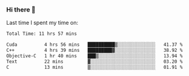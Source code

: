 ### Hi there 👋

<!--
**Grav1tum/Grav1tum** is a ✨ _special_ ✨ repository because its `README.md` (this file) appears on your GitHub profile.

Here are some ideas to get you started:

- 🔭 I’m currently working on ...
- 🌱 I’m currently learning ...
- 👯 I’m looking to collaborate on ...
- 🤔 I’m looking for help with ...
- 💬 Ask me about ...
- 📫 How to reach me: ...
- 😄 Pronouns: ...
- ⚡ Fun fact: ...
-->
Last time I spent my time on:
<!--START_SECTION:waka-->

```txt
Total Time: 11 hrs 57 mins

Cuda          4 hrs 56 mins   ██████████▒░░░░░░░░░░░░░░   41.37 %
C++           4 hrs 39 mins   █████████▓░░░░░░░░░░░░░░░   38.92 %
Objective-C   1 hr 40 mins    ███▒░░░░░░░░░░░░░░░░░░░░░   13.94 %
Text          22 mins         ▓░░░░░░░░░░░░░░░░░░░░░░░░   03.20 %
C             13 mins         ▒░░░░░░░░░░░░░░░░░░░░░░░░   01.91 %
```

<!--END_SECTION:waka-->
